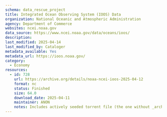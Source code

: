 ```yaml
---
schema: data_rescue_project 
title: Integrated Ocean Observing System (IOOS) Data
organization: National Oceanic and Atmospheric Administration
agency: Department of Commerce
websites: ncei.noaa.gov
data_source: https://www.ncei.noaa.gov/data/oceans/ioos/
description: 
last_modified: 2025-04-14
last_modified_by: Cataloger
metadata_available: Yes
metadata_url: https://ioos.noaa.gov/
category:
  - Economy
resources:
  - id: 728
    url: https://archive.org/details/noaa-ncei-ioos-2025-04-12
    format: nc
    status: Finished
    size: 64.0
    download_date: 2025-04-11
    maintainer: ANON
    notes: Includes actively seeded torrent file (the one without _archive).  Alternate torrent location https//academictorrents.com/details/9503c67c11da997817084ba548ddd3334ed08b0c
---
```

